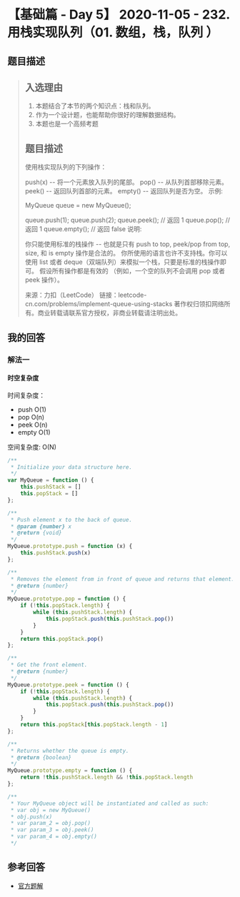 # 【基础篇 - Day 5】 2020-11-05 - 232. 用栈实现队列（01. 数组，栈，队列 ）

## 题目描述

> ## 入选理由
>
> 1. 本题结合了本节的两个知识点：栈和队列。
> 2. 作为一个设计题，也能帮助你很好的理解数据结构。
> 3. 本题也是一个高频考题
>
> ## 题目描述
>
> 使用栈实现队列的下列操作：
>
> push(x) -- 将一个元素放入队列的尾部。
> pop() -- 从队列首部移除元素。
> peek() -- 返回队列首部的元素。
> empty() -- 返回队列是否为空。
> 示例:
>
> MyQueue queue = new MyQueue();
>
> queue.push(1);
> queue.push(2);
> queue.peek(); // 返回 1
> queue.pop(); // 返回 1
> queue.empty(); // 返回 false
> 说明:
>
> 你只能使用标准的栈操作 -- 也就是只有 push to top, peek/pop from top, size, 和 is empty 操作是合法的。
> 你所使用的语言也许不支持栈。你可以使用 list 或者 deque（双端队列）来模拟一个栈，只要是标准的栈操作即可。
> 假设所有操作都是有效的 （例如，一个空的队列不会调用 pop 或者 peek 操作）。
>
> 来源：力扣（LeetCode）
> 链接：leetcode-cn.com/problems/implement-queue-using-stacks
> 著作权归领扣网络所有。商业转载请联系官方授权，非商业转载请注明出处。

## 我的回答

### 解法一

#### 时空复杂度

时间复杂度：

- push O(1)
- pop   O(n)
- peek  O(n)
- empty O(1)

空间复杂度:   O(N)

```js
/**
 * Initialize your data structure here.
 */
var MyQueue = function () {
    this.pushStack = []
    this.popStack = []
};

/**
 * Push element x to the back of queue. 
 * @param {number} x
 * @return {void}
 */
MyQueue.prototype.push = function (x) {
    this.pushStack.push(x)
};

/**
 * Removes the element from in front of queue and returns that element.
 * @return {number}
 */
MyQueue.prototype.pop = function () {
    if (!this.popStack.length) {
        while (this.pushStack.length) {
            this.popStack.push(this.pushStack.pop())
        }
    }
    return this.popStack.pop()
};

/**
 * Get the front element.
 * @return {number}
 */
MyQueue.prototype.peek = function () {
    if (!this.popStack.length) {
        while (this.pushStack.length) {
            this.popStack.push(this.pushStack.pop())
        }
    }
    return this.popStack[this.popStack.length - 1]
};

/**
 * Returns whether the queue is empty.
 * @return {boolean}
 */
MyQueue.prototype.empty = function () {
    return !this.pushStack.length && !this.popStack.length
};

/**
 * Your MyQueue object will be instantiated and called as such:
 * var obj = new MyQueue()
 * obj.push(x)
 * var param_2 = obj.pop()
 * var param_3 = obj.peek()
 * var param_4 = obj.empty()
 */
```



## 参考回答

- [官方题解](https://github.com/leetcode-pp/91alg-1/issues/73#issuecomment-659894442)

